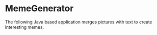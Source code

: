 # MemeGenerator
The following Java based application merges pictures with text to create interesting memes.
